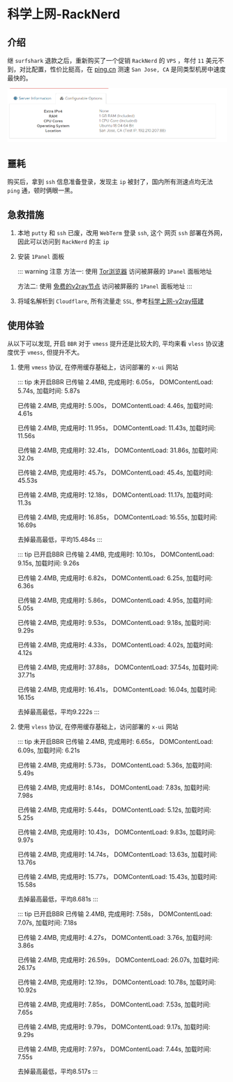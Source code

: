 # 科学上网-RackNerd

## 介绍
继 `surfshark` 退款之后，重新购买了一个促销 `RackNerd` 的 `VPS` ，年付 `11` 美元不到，对比配置，性价比挺高，在 [ping.cn](https://ping.chinaz.com/) 测速 `San Jose, CA` 是同类型机房中速度最快的。

![RackNerd](/Images/Wall/科学上网-RackNerd/config.png "RackNerd")

## 噩耗
购买后，拿到 `ssh` 信息准备登录，发现主 `ip` 被封了，国内所有测速点均无法 `ping` 通，顿时俩眼一黑。

## 急救措施
1. 本地 `putty` 和 `ssh` 已废，改用 `WebTerm` 登录 `ssh`, 这个 网页 `ssh` 部署在外网，因此可以访问到 `RackNerd` 的主 `ip`

1. 安装 `1Panel` 面板

    ::: warning 注意
    方法一: 使用 [Tor浏览器](/Wall/科学上网-Tor) 访问被屏蔽的 `1Panel` 面板地址

    方法二: 使用 [免费的v2ray节点](https://github.com/barry-far/V2ray-Configs) 访问被屏蔽的 `1Panel` 面板地址 
    :::

1. 将域名解析到 `Cloudflare`, 所有流量走 `SSL`, 参考[科学上网-v2ray搭建](/Wall/科学上网-v2ray搭建#cloudflare--1panel)

## 使用体验
从以下可以发现, 开启 `BBR` 对于 `vmess` 提升还是比较大的, 平均来看 `vless` 协议速度优于 `vmess`, 但提升不大。

1. 使用 `vmess` 协议, 在停用缓存基础上，访问部署的 `x-ui` 网站

    ::: tip 未开启BBR
    已传输 2.4MB, 完成用时: 6.05s， DOMContentLoad: 5.74s, 加载时间: 5.87s

    已传输 2.4MB, 完成用时: 5.00s， DOMContentLoad: 4.46s, 加载时间: 4.61s

    已传输 2.4MB, 完成用时: 11.95s， DOMContentLoad: 11.43s, 加载时间: 11.56s

    已传输 2.4MB, 完成用时: 32.41s， DOMContentLoad: 31.86s, 加载时间: 32.0s

    已传输 2.4MB, 完成用时: 45.7s， DOMContentLoad: 45.4s, 加载时间: 45.53s

    已传输 2.4MB, 完成用时: 12.18s， DOMContentLoad: 11.17s, 加载时间: 11.3s

    已传输 2.4MB, 完成用时: 16.85s， DOMContentLoad: 16.55s, 加载时间: 16.69s

    去掉最高最低，平均15.484s
    :::

    ::: tip 已开启BBR
    已传输 2.4MB, 完成用时: 10.10s， DOMContentLoad: 9.15s, 加载时间: 9.26s

    已传输 2.4MB, 完成用时: 6.82s， DOMContentLoad: 6.25s, 加载时间: 6.36s

    已传输 2.4MB, 完成用时: 5.86s， DOMContentLoad: 4.95s, 加载时间: 5.05s

    已传输 2.4MB, 完成用时: 9.53s， DOMContentLoad: 9.18s, 加载时间: 9.29s

    已传输 2.4MB, 完成用时: 4.33s， DOMContentLoad: 4.02s, 加载时间: 4.12s

    已传输 2.4MB, 完成用时: 37.88s， DOMContentLoad: 37.54s, 加载时间: 37.71s

    已传输 2.4MB, 完成用时: 16.41s， DOMContentLoad: 16.04s, 加载时间: 16.15s

    去掉最高最低，平均9.222s
    :::


1. 使用 `vless` 协议, 在停用缓存基础上，访问部署的 `x-ui` 网站

    ::: tip 未开启BBR
    已传输 2.4MB, 完成用时: 6.65s， DOMContentLoad: 6.09s, 加载时间: 6.21s

    已传输 2.4MB, 完成用时: 5.73s， DOMContentLoad: 5.36s, 加载时间: 5.49s

    已传输 2.4MB, 完成用时: 8.14s， DOMContentLoad: 7.83s, 加载时间: 7.98s

    已传输 2.4MB, 完成用时: 5.44s， DOMContentLoad: 5.12s, 加载时间: 5.25s

    已传输 2.4MB, 完成用时: 10.43s， DOMContentLoad: 9.83s, 加载时间: 9.97s

    已传输 2.4MB, 完成用时: 14.74s， DOMContentLoad: 13.63s, 加载时间: 13.76s

    已传输 2.4MB, 完成用时: 15.77s， DOMContentLoad: 15.43s, 加载时间: 15.58s

    去掉最高最低，平均8.681s
    :::

    ::: tip 已开启BBR
    已传输 2.4MB, 完成用时: 7.58s， DOMContentLoad: 7.07s, 加载时间: 7.18s

    已传输 2.4MB, 完成用时: 4.27s， DOMContentLoad: 3.76s, 加载时间: 3.86s

    已传输 2.4MB, 完成用时: 26.59s， DOMContentLoad: 26.07s, 加载时间: 26.17s

    已传输 2.4MB, 完成用时: 12.19s， DOMContentLoad: 10.78s, 加载时间: 10.92s

    已传输 2.4MB, 完成用时: 7.85s， DOMContentLoad: 7.53s, 加载时间: 7.65s

    已传输 2.4MB, 完成用时: 9.79s， DOMContentLoad: 9.17s, 加载时间: 9.29s

    已传输 2.4MB, 完成用时: 7.97s， DOMContentLoad: 7.44s, 加载时间: 7.55s

    去掉最高最低，平均8.517s
    :::



